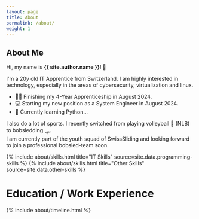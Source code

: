 ```yaml
---
layout: page
title: About
permalink: /about/
weight: 1
---
```


## **About Me**
Hi, my name is **{{ site.author.name }}**! :wave:  

I'm a 20y old IT Apprentice from Switzerland. I am highly interested in technology, especially in the areas of cybersecurity, virtualization and linux.
- :student: Finishing my 4-Year Apprenticeship in August 2024.
- :computer: Starting my new position as a System Engineer in August 2024.
- :snake: Currently learning Python...

I also do a lot of sports. I recently switched from playing volleyball :volleyball: (NLB) to bobsledding :sled:.  
I am currently part of the youth squad of SwissSliding and looking forward to join a professional bobsled-team soon.


<div class="row">
{% include about/skills.html title="IT Skills" source=site.data.programming-skills %}
{% include about/skills.html title="Other Skills" source=site.data.other-skills %}
</div>

# **Education / Work Experience**
<div class="row">
{% include about/timeline.html %}
</div>
